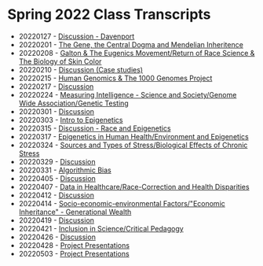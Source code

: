 ---
---

# Spring 2022 Class Transcripts

* 20220127 - [Discussion - Davenport](mds/20220127-discussion-01.md)
* 20220201 - [The Gene, the Central Dogma and Mendelian Inheritence](mds/20220201-the-gene.md)
* 20220208 - [Galton & The Eugenics Movement/Return of Race Science & The Biology of Skin Color](mds/20220208-eugenics.md)
* 20220210 - [Discussion (Case studies)](mds/20220210-discussion-03.md)
* 20220215 - [Human Genomics & The 1000 Genomes Project](mds/20220215-race-science.md)
* 20220217 - [Discussion](mds/20220217-discussion-04.md)
* 20220224 - [Measuring Intelligence - Science and Society/Genome Wide Association/Genetic Testing](mds/20220224-measuring-intelligence.md)
* 20220301 - [Discussion](mds/20220301-discussion-05.md)
* 20220303 - [Intro to Epigenetics](mds/20220303-acquired-vs-inherited-traits.md)
* 20220315 - [Discussion - Race and Epigenetics](mds/20220315-discussion-06.md)
* 20220317 - [Epigenetics in Human Health/Environment and Epigenetics](mds/20220317-epigenetics.md)
* 20220324 - [Sources and Types of Stress/Biological Effects of Chronic Stress](mds/20220324-stress-sources.md)
* 20220329 - [Discussion](mds/20220329-discussion-08.md)
* 20220331 - [Algorithmic Bias](mds/20220331-algorithmic-bias.md)
* 20220405 - [Discussion](mds/20220405-discussion-09.md)
* 20220407 - [Data in Healthcare/Race-Correction and Health Disparities](mds/20220407-data-in-healthcare.md)
* 20220412 - [Discussion](mds/20220412-discussion-10.md)
* 20220414 - [Socio-economic-environmental Factors/"Economic Inheritance" - Generational Wealth](mds/20220414-socio-economic-environ.md)
* 20220419 - [Discussion](mds/20220419-discussion-11.md)
* 20220421 - [Inclusion in Science/Critical Pedagogy](mds/20220421-critical-pedagogy.md)
* 20220426 - [Discussion](mds/20220426-discussion-12.md)
* 20220428 - [Project Presentations](mds/20220428-.md)
* 20220503 - [Project Presentations](mds/20220503-.md)
